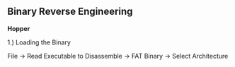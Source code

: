 Binary Reverse Engineering
--------------------------

**Hopper**

1.) Loading the Binary

File -> Read Executable to Disassemble -> FAT Binary -> Select Architecture
